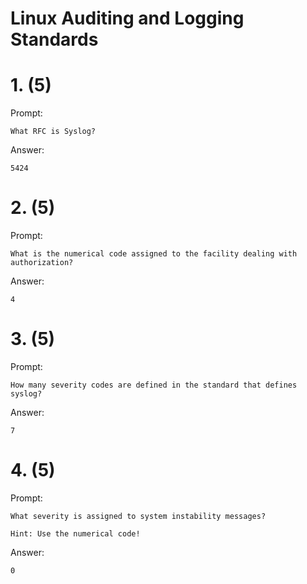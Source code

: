 # Linux Auditing and Logging Standards

# 1. (5)
Prompt:
```
What RFC is Syslog?
```

Answer:
```
5424
```

# 2. (5)
Prompt:
```
What is the numerical code assigned to the facility dealing with authorization?
```

Answer:
```
4
```

# 3. (5)
Prompt:
```
How many severity codes are defined in the standard that defines syslog?
```

Answer:
```
7
```

# 4. (5)
Prompt:
```
What severity is assigned to system instability messages?

Hint: Use the numerical code!
```

Answer:
```
0
```

